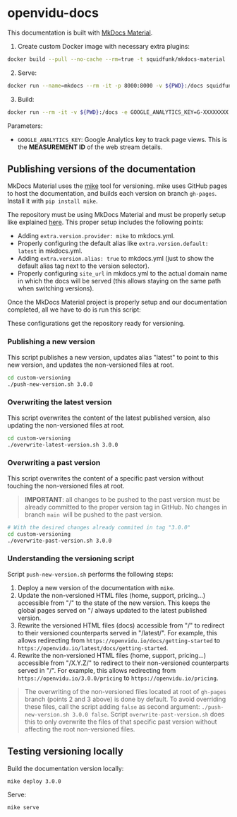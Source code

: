 # openvidu-docs

This documentation is built with [MkDocs Material](https://squidfunk.github.io/mkdocs-material/).

1. Create custom Docker image with necessary extra plugins:

```bash
docker build --pull --no-cache --rm=true -t squidfunk/mkdocs-material .
```

2. Serve:

```bash
docker run --name=mkdocs --rm -it -p 8000:8000 -v ${PWD}:/docs squidfunk/mkdocs-material
```

3. Build:

```bash
docker run --rm -it -v ${PWD}:/docs -e GOOGLE_ANALYTICS_KEY=G-XXXXXXXX squidfunk/mkdocs-material build
```

Parameters:

- `GOOGLE_ANALYTICS_KEY`: Google Analytics key to track page views. This is the **MEASUREMENT ID** of the web stream details.

## Publishing versions of the documentation

MkDocs Material uses the [mike](https://github.com/jimporter/mike) tool for versioning. mike uses GitHub pages to host the documentation, and builds each version on branch `gh-pages`. Install it with `pip install mike`.

The repository must be using MkDocs Material and must be properly setup like explained [here](https://squidfunk.github.io/mkdocs-material/setup/setting-up-versioning/). This proper setup includes the following points:

- Adding `extra.version.provider: mike` to mkdocs.yml.
- Properly configuring the default alias like `extra.version.default: latest` in mkdocs.yml.
- Adding `extra.version.alias: true` to mkdocs.yml (just to show the default alias tag next to the version selector).
- Properly configuring `site_url` in mkdocs.yml to the actual domain name in which the docs will be served (this allows staying on the same path when switching versions).

Once the MkDocs Material project is properly setup and our documentation completed, all we have to do is run this script:

These configurations get the repository ready for versioning.

### Publishing a new version

This script publishes a new version, updates alias "latest" to point to this new version, and updates the non-versioned files at root.

```bash
cd custom-versioning
./push-new-version.sh 3.0.0
```

### Overwriting the latest version

This script overwrites the content of the latest published version, also updating the non-versioned files at root.

```bash
cd custom-versioning
./overwrite-latest-version.sh 3.0.0
```

### Overwriting a past version

This script overwrites the content of a specific past version without touching the non-versioned files at root.

> **IMPORTANT**: all changes to be pushed to the past version must be already committed to the proper version tag in GitHub. No changes in branch `main `will be pushed to the past version.

```bash
# With the desired changes already commited in tag "3.0.0"
cd custom-versioning
./overwrite-past-version.sh 3.0.0
```

### Understanding the versioning script

Script `push-new-version.sh` performs the following steps:

1. Deploy a new version of the documentation with `mike`.
2. Update the non-versioned HTML files (home, support, pricing...) accessible from "/" to the state of the new version. This keeps the global pages served on "/ always updated to the latest published version.
3. Rewrite the versioned HTML files (docs) accessible from "/" to redirect to their versioned counterparts served in "/latest/". For example, this allows redirecting from `https://openvidu.io/docs/getting-started` to `https://openvidu.io/latest/docs/getting-started`.
4. Rewrite the non-versioned HTML files (home, support, pricing...) accessible from "/X.Y.Z/" to redirect to their non-versioned counterparts served in "/". For example, this allows redirecting from `https://openvidu.io/3.0.0/pricing` to `https://openvidu.io/pricing`.

> The overwriting of the non-versioned files located at root of `gh-pages` branch (points 2 and 3 above) is done by default. To avoid overriding these files, call the script adding `false` as second argument: `./push-new-version.sh 3.0.0 false`. Script `overwrite-past-version.sh` does this to only overwrite the files of that specific past version without affecting the root non-versioned files.

## Testing versioning locally

Build the documentation version locally:

```bash
mike deploy 3.0.0
```

Serve:

```bash
mike serve
```
